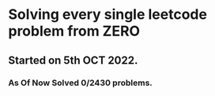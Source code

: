 # Solving every single leetcode problem from ZERO

## Started on 5th OCT 2022.

### As Of Now Solved 0/2430 problems.
